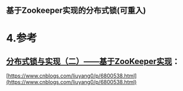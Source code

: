 ## 基于Zookeeper实现的分布式锁\(可重入\)

# 4.参考

## [分布式锁与实现（二）——基于ZooKeeper实现](https://www.cnblogs.com/liuyang0/p/6800538.html)：

[https://www.cnblogs.com/liuyang0/p/6800538.html](https://www.cnblogs.com/liuyang0/p/6800538.html)

